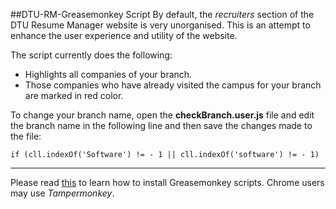 ##DTU-RM-Greasemonkey Script
By default, the _recruiters_ section of the DTU Resume Manager website is very unorganised.
This is an attempt to enhance the user experience and utility of the website.

The script currently does the following:
* Highlights all companies of your branch.
* Those companies who have already visited the campus for your branch are marked in red color.

To change your branch name, open the **checkBranch.user.js** file and edit the branch name in the following line and then save the changes made to the file:
```
if (cll.indexOf('Software') != - 1 || cll.indexOf('software') != - 1)
```
---------------
Please read [this](http://wiki.greasespot.net/Greasemonkey_Manual:Installing_Scripts) to learn how to install Greasemonkey scripts. Chrome users may use _Tampermonkey_.
